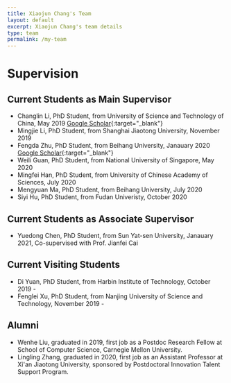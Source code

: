 ```yaml
---
title: Xiaojun Chang's Team
layout: default
excerpt: Xiaojun Chang's team details
type: team
permalink: /my-team
---
```


<div markdown="1" class="contact">

# Supervision

## Current Students as Main Supervisor
- Changlin Li, PhD Student, from University of Science and Technology of China, May 2019 [Google Scholar](http://scholar.google.com/citations?user=RLAgwBkAAAAJ&hl=en){:target="_blank"}
- Mingjie Li, PhD Student, from Shanghai Jiaotong University, November 2019
- Fengda Zhu, PhD Student, from Beihang University, Janauary 2020 [Google Scholar](http://scholar.google.com/citations?user=MUNpAQIAAAAJ&hl=en){:target="_blank"}
- Weili Guan, PhD Student, from National University of Singapore, May 2020
- Mingfei Han, PhD Student, from University of Chinese Academy of Sciences, July 2020
- Mengyuan Ma, PhD Student, from Beihang University, July 2020
- Siyi Hu, PhD Student, from Fudan Univeristy, October 2020

## Current Students as Associate Supervisor
- Yuedong Chen, PhD Student, from Sun Yat-sen University, Janauary 2021, Co-supervised with Prof. Jianfei Cai

## Current Visiting Students
- Di Yuan, PhD Student, from Harbin Institute of Technology, October 2019 -
- Fenglei Xu, PhD Student, from Nanjing University of Science and Technology, November 2019 -

## Alumni
- Wenhe Liu, graduated in 2019, first job as a Postdoc Research Fellow at School of Computer Science, Carnegie Mellon University.
- Lingling Zhang, graduated in 2020, first job as an Assistant Professor at Xi'an Jiaotong University, sponsored by Postdoctoral Innovation Talent Support Program.

</div>
